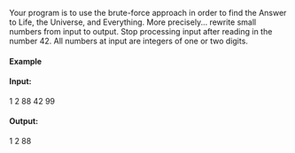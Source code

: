 Your program is to use the brute-force approach in order to find the Answer to Life, the Universe, and Everything. More precisely... rewrite small numbers from input to output. Stop processing input after reading in the number 42. All numbers at input are integers of one or two digits.

#### Example
#### Input:
1
2
88
42
99

#### Output:
1
2
88
